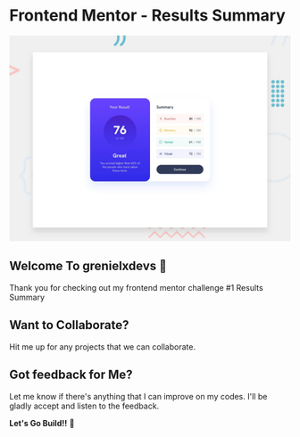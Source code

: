 # Frontend Mentor - Results Summary

![Design preview for the Results Summary coding challenge](./design/desktop-preview.jpg)

## Welcome To grenielxdevs 👋

Thank you for checking out my frontend mentor challenge #1 Results Summary

## Want to Collaborate?

Hit me up for any projects that we can collaborate.

## Got feedback for Me?

Let me know if there's anything that I can improve on my codes. I'll be gladly accept and listen to the feedback.

**Let's Go Build!!** 🚀

